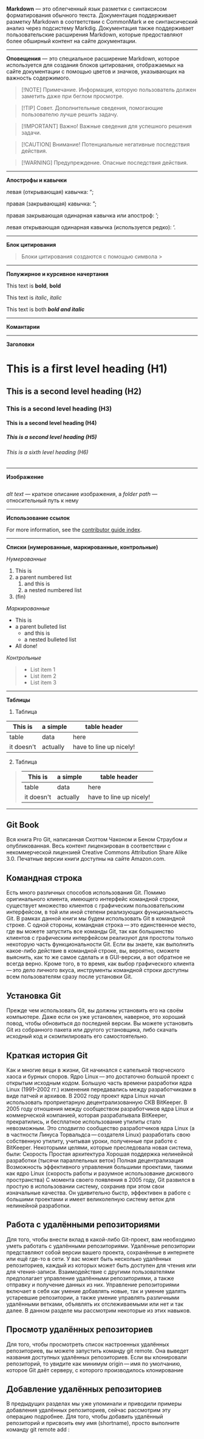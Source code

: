 **Markdown** — это облегченный язык разметки с синтаксисом форматирования обычного текста. Документация поддерживает разметку Markdown в соответствии с CommonMark и ее синтаксический анализ через подсистему Markdig. Документация также поддерживает пользовательские расширения Markdown, которые предоставляют более обширный контент на сайте документации.
___
**Оповещения** — это специальное расширение Markdown, которое используется для создания блоков цитирования, отображаемых на сайте документации с помощью цветов и значков, указывающих на важность содержимого. 
> [!NOTE] Примечание.
> Информация, которую пользователь должен заметить даже при беглом просмотре.

> [!TIP] Совет.
> Дополнительные сведения, помогающие пользователю лучше решить задачу.

> [!IMPORTANT] Важно!
> Важные сведения для успешного решения задачи.

> [!CAUTION] Внимание!
> Потенциальные негативные последствия действия.

> [!WARNING] Предупреждение.
> Опасные последствия действия.
___
**Апострофы и кавычки**

левая (открывающая) кавычка: &#8220;;

правая (закрывающая) кавычка: &#8221;;

правая закрывающая одинарная кавычка или апостроф: &#8217;;

левая открывающая одинарная кавычка (используется редко): &#8216;.
___
**Блок цитирования**

> Блоки цитирования создаются с помощью символа >
___
**Полужирное и курсивное начертания**

This text is **bold**, __bold__

This text is *italic*, _italic_

This text is both ***bold and italic***
___
**Комантарии**
<!---Документация поддерживает комментарии HTML, если необходимо закомментировать разделы статьи--->
___
**Заголовки**

# This is a first level heading (H1)

## This is a second level heading (H2)

### This is a second level heading (H3)

#### This is a second level heading (H4)

##### This is a second level heading (H5)

###### This is a sixth level heading (H6)
___
**Изображение**

![<alt text>](<folderPath>)

*alt text* — краткое описание изображения, а *folder path* — относительный путь к нему
___
**Использование ссылок**

For more information, see the [contributor guide index](https://github.com/Azure/azure-content/blob/master/contributor-guide/contributor-guide-index.md).
___
**Списки (нумерованные, маркированные, контрольные)**

*Нумерованные*
1. This is
1. a parent numbered list
   1. and this is
   1. a nested numbered list
1. (fin)

*Маркированные*
- This is
- a parent bulleted list
    - and this is
  - a nested bulleted list
- All done!

*Контрольные*
> * List item 1
> * List item 2
> * List item 3
___
**Таблицы**

1. Таблица

|This is   |a simple   |table header|
|----------|-----------|------------|
|table     |data       |here        |
|it doesn't|actually   |have to line up nicely!|

2. Таблица

>|This is   |a simple   |table header|
>|----------|-----------|------------|
>|table     |data       |here        |
>|it doesn't|actually   |have to line up nicely!|
___

## Git Book

Вся книга Pro Git, написанная Скоттом Чаконом и Беном Страубом и опубликованная. Весь контент лицензирован в соответствии с некоммерческой лицензией Creative Commons Attribution Share Alike 3.0. Печатные версии книги доступны на сайте Amazon.com.

## Командная строка

Есть много различных способов использования Git. Помимо оригинального клиента, имеющего интерфейс командной строки, существует множество клиентов с графическим пользовательским интерфейсом, в той или иной степени реализующих функциональность Git. В рамках данной книги мы будем использовать Git в командной строке. С одной стороны, командная строка — это единственное место, где вы можете запустить все команды Git, так как большинство клиентов с графическим интерфейсом реализуют для простоты только некоторую часть функциональности Git. Если вы знаете, как выполнить какое-либо действие в командной строке, вы, вероятно, сможете выяснить, как то же самое сделать и в GUI-версии, а вот обратное не всегда верно. Кроме того, в то время, как выбор графического клиента — это дело личного вкуса, инструменты командной строки доступны всем пользователям сразу после установки Git.

## Установка Git

Прежде чем использовать Git, вы должны установить его на своём компьютере. Даже если он уже установлен, наверное, это хороший повод, чтобы обновиться до последней версии. Вы можете установить Git из собранного пакета или другого установщика, либо скачать исходный код и скомпилировать его самостоятельно.

## Краткая история Git

Как и многие вещи в жизни, Git начинался с капелькой творческого хаоса и бурных споров.
Ядро Linux — это достаточно большой проект с открытым исходным кодом. Большую часть времени разработки ядра Linux (1991–2002 гг.) изменения передавались между разработчиками в виде патчей и архивов. В 2002 году проект ядра Linux начал использовать проприетарную децентрализованную СКВ BitKeeper.
В 2005 году отношения между сообществом разработчиков ядра Linux и коммерческой компанией, которая разрабатывала BitKeeper, прекратились, и бесплатное использование утилиты стало невозможным. Это сподвигло сообщество разработчиков ядра Linux (а в частности Линуса Торвальдса — создателя Linux) разработать свою собственную утилиту, учитывая уроки, полученные при работе с BitKeeper. Некоторыми целями, которые преследовала новая система, были:
Скорость
Простая архитектура
Хорошая поддержка нелинейной разработки (тысячи параллельных веток)
Полная децентрализация
Возможность эффективного управления большими проектами, такими как ядро Linux (скорость работы и разумное использование дискового пространства)
С момента своего появления в 2005 году, Git развился в простую в использовании систему, сохранив при этом свои изначальные качества. Он удивительно быстр, эффективен в работе с большими проектами и имеет великолепную систему веток для нелинейной разработки.

## Работа с удалёнными репозиториями

Для того, чтобы внести вклад в какой-либо Git-проект, вам необходимо уметь работать с удалёнными репозиториями. Удалённые репозитории представляют собой версии вашего проекта, сохранённые в интернете или ещё где-то в сети. У вас может быть несколько удалённых репозиториев, каждый из которых может быть доступен для чтения или для чтения-записи. Взаимодействие с другими пользователями предполагает управление удалёнными репозиториями, а также отправку и получение данных из них. Управление репозиториями включает в себя как умение добавлять новые, так и умение удалять устаревшие репозитории, а также умение управлять различными удалёнными ветками, объявлять их отслеживаемыми или нет и так далее. В данном разделе мы рассмотрим некоторые из этих навыков.

## Просмотр удалённых репозиториев

Для того, чтобы просмотреть список настроенных удалённых репозиториев, вы можете запустить команду git remote. Она выведет названия доступных удалённых репозиториев. Если вы клонировали репозиторий, то увидите как минимум origin — имя по умолчанию, которое Git даёт серверу, с которого производилось клонирование
   
## Добавление удалённых репозиториев
   
В предыдущих разделах мы уже упоминали и приводили примеры добавления удалённых репозиториев, сейчас рассмотрим эту операцию подробнее. Для того, чтобы добавить удалённый репозиторий и присвоить ему имя (shortname), просто выполните команду git remote add <shortname> <url>:
